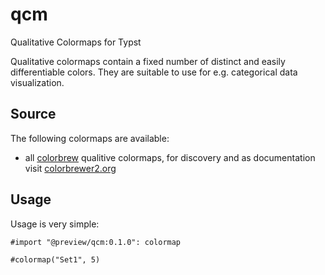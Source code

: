 # qcm
Qualitative Colormaps for Typst

Qualitative colormaps contain a fixed number of distinct and easily differentiable colors. They are suitable to use for e.g. categorical data visualization.

## Source
The following colormaps are available:
- all [colorbrew](https://github.com/axismaps/colorbrewer/) qualitive colormaps, for discovery and as documentation visit [colorbrewer2.org](https://colorbrewer2.org)

## Usage
Usage is very simple:
```typst
#import "@preview/qcm:0.1.0": colormap

#colormap("Set1", 5)
```